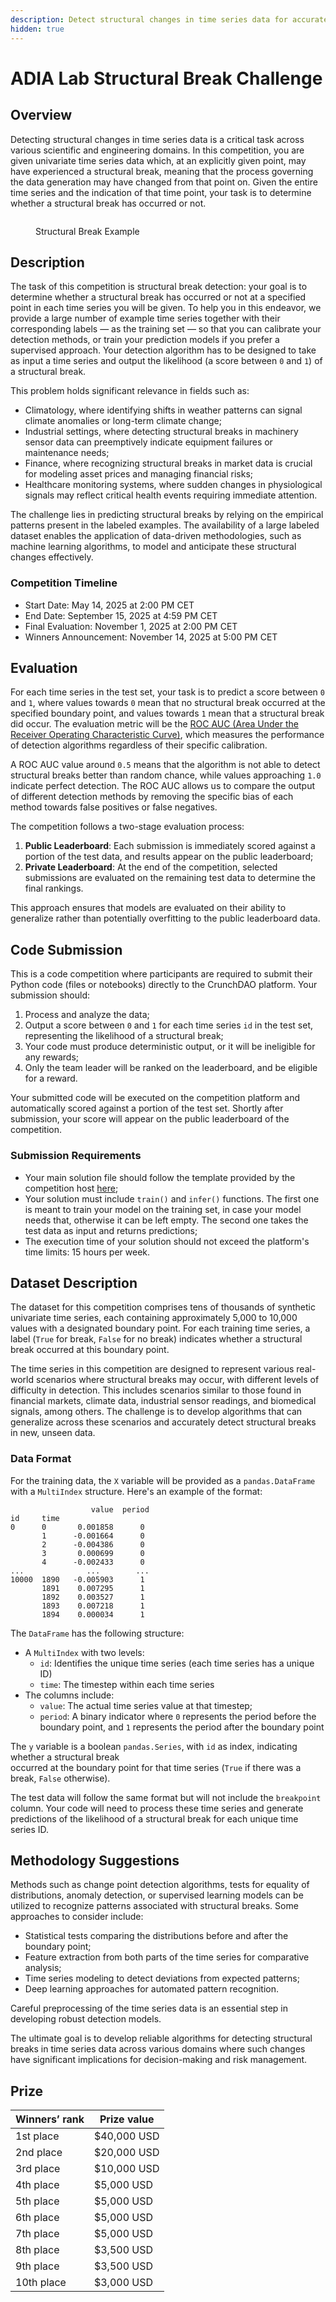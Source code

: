 ```yaml
---
description: Detect structural changes in time series data for accurate insights.
hidden: true
---
```


# ADIA Lab Structural Break Challenge

## Overview

Detecting structural changes in time series data is a critical task across various scientific and engineering domains. In this competition, you are given univariate time series data which, at an explicitly given point, may have experienced a structural break, meaning that the process governing the data generation may have changed from that point on. Given the entire time series and the indication of that time point, your task is to determine whether a structural break has occurred or not.

<figure><img src="../../.gitbook/assets/image1.png" alt=""><figcaption><p>Structural Break Example</p></figcaption></figure>

## Description

The task of this competition is structural break detection: your goal is to determine whether a structural break has occurred or not at a specified point in each time series you will be given. To help you in this endeavor, we provide a large number of example time series together with their corresponding labels — as the training set — so that you can calibrate your detection methods, or train your prediction models if you prefer a supervised approach. Your detection algorithm has to be designed to take as input a time series and output the likelihood (a score between `0` and `1`) of a structural break.

This problem holds significant relevance in fields such as:

* Climatology, where identifying shifts in weather patterns can signal climate anomalies or long-term climate change;
* Industrial settings, where detecting structural breaks in machinery sensor data can preemptively indicate equipment failures or maintenance needs;
* Finance, where recognizing structural breaks in market data is crucial for modeling asset prices and managing financial risks;
* Healthcare monitoring systems, where sudden changes in physiological signals may reflect critical health events requiring immediate attention.

The challenge lies in predicting structural breaks by relying on the empirical patterns present in the labeled examples. The availability of a large labeled dataset enables the application of data-driven methodologies, such as machine learning algorithms, to model and anticipate these structural changes effectively.

### Competition Timeline

* Start Date: May 14, 2025 at 2:00 PM CET
* End Date: September 15, 2025 at 4:59 PM CET
* Final Evaluation: November 1, 2025 at 2:00 PM CET
* Winners Announcement: November 14, 2025 at 5:00 PM CET

## Evaluation

For each time series in the test set, your task is to predict a score between `0` and `1`, where values towards `0` mean that no structural break occurred at the specified boundary point, and values towards `1` mean that a structural break did occur. The evaluation metric will be the [ROC AUC (Area Under the Receiver Operating Characteristic Curve)](https://scikit-learn.org/stable/modules/generated/sklearn.metrics.roc_auc_score.html), which measures the performance of detection algorithms regardless of their specific calibration.

A ROC AUC value around `0.5` means that the algorithm is not able to detect structural breaks better than random chance, while values approaching `1.0` indicate perfect detection. The ROC AUC allows us to compare the output of different detection methods by removing the specific bias of each method towards false positives or false negatives.

The competition follows a two-stage evaluation process:

1. **Public Leaderboard**: Each submission is immediately scored against a portion of the test data, and results appear on the public leaderboard;
2. **Private Leaderboard**: At the end of the competition, selected submissions are evaluated on the remaining test data to determine the final rankings.

This approach ensures that models are evaluated on their ability to generalize rather than potentially overfitting to the public leaderboard data.

## Code Submission

This is a code competition where participants are required to submit their Python code (files or notebooks) directly to the CrunchDAO platform. Your submission should:

1. Process and analyze the data;
2. Output a score between `0` and `1` for each time series `id` in the test set, representing the likelihood of a structural break;
3. Your code must produce deterministic output, or it will be ineligible for any rewards;
4. Only the team leader will be ranked on the leaderboard, and be eligible for a reward.

Your submitted code will be executed on the competition platform and automatically scored against a portion of the test set. Shortly after submission, your score will appear on the public leaderboard of the competition.

### Submission Requirements

* Your main solution file should follow the template provided by the competition host [here](https://colab.research.google.com/github/crunchdao/quickstarters/blob/master/competitions/structural-break/quickstarters/baseline/baseline.ipynb);
* Your solution must include `train()` and `infer()` functions. The first one is meant to train your model on the training set, in case your model needs that, otherwise it can be left empty. The second one takes the test data as input and returns predictions;
* The execution time of your solution should not exceed the platform's time limits: 15 hours per week.

## Dataset Description

The dataset for this competition comprises tens of thousands of synthetic univariate time series, each containing approximately 5,000 to 10,000 values with a designated boundary point. For each training time series, a label (`True` for break, `False` for no break) indicates whether a structural break occurred at this boundary point.

The time series in this competition are designed to represent various real-world scenarios where structural breaks may occur, with different levels of difficulty in detection. This includes scenarios similar to those found in financial markets, climate data, industrial sensor readings, and biomedical signals, among others. The challenge is to develop algorithms that can generalize across these scenarios and accurately detect structural breaks in new, unseen data.

### Data Format

For the training data, the `X` variable will be provided as a `pandas.DataFrame` with a `MultiIndex` structure. Here's an example of the format:

```
                  value  period
id     time
0      0       0.001858      0
       1      -0.001664      0
       2      -0.004386      0
       3       0.000699      0
       4      -0.002433      0
...              ...        ...
10000  1890   -0.005903      1
       1891    0.007295      1
       1892    0.003527      1
       1893    0.007218      1
       1894    0.000034      1
```

The `DataFrame` has the following structure:

* A `MultiIndex` with two levels:
  * `id`: Identifies the unique time series (each time series has a unique ID)
  * `time`: The timestep within each time series
* The columns include:
  * `value`: The actual time series value at that timestep;
  * `period`: A binary indicator where `0` represents the period before the boundary point, and `1` represents the period after the boundary point

The `y` variable is a boolean `pandas.Series`, with `id` as index, indicating whether a structural break\
occurred at the boundary point for that time series (`True` if there was a break, `False` otherwise).

The test data will follow the same format but will not include the`breakpoint` column. Your code will need to process these time series and generate predictions of the likelihood of a structural break for each unique time series ID.

## Methodology Suggestions

Methods such as change point detection algorithms, tests for equality of distributions, anomaly detection, or supervised learning models can be utilized to recognize patterns associated with structural breaks. Some approaches to consider include:

* Statistical tests comparing the distributions before and after the boundary point;
* Feature extraction from both parts of the time series for comparative analysis;
* Time series modeling to detect deviations from expected patterns;
* Deep learning approaches for automated pattern recognition.

Careful preprocessing of the time series data is an essential step in developing robust detection models.

The ultimate goal is to develop reliable algorithms for detecting structural breaks in time series data across various domains where such changes have significant implications for decision-making and risk management.

## Prize

| Winners’ rank | Prize value |
| ------------- | ----------- |
| 1st place     | $40,000 USD |
| 2nd place     | $20,000 USD |
| 3rd place     | $10,000 USD |
| 4th place     | $5,000 USD  |
| 5th place     | $5,000 USD  |
| 6th place     | $5,000 USD  |
| 7th place     | $5,000 USD  |
| 8th place     | $3,500 USD  |
| 9th place     | $3,500 USD  |
| 10th place    | $3,000 USD  |

